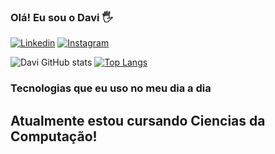 ### Olá! Eu sou o Davi 🖐️

[![Linkedin](https://img.shields.io/badge/LinkedIn-0077B5?style=for-the-badge&logo=linkedin&logoColor=white)](https://www.linkedin.com/in/davi-gabriel-6678861a2/)
[![Instagram](https://img.shields.io/badge/Instagram-E4405F?style=for-the-badge&logo=instagram&logoColor=white)](https://www.instagram.com/ddavi_1/)

![Davi GitHub stats](https://github-readme-stats.vercel.app/api?username=ddavi1&show_icons=true&theme=radical)
[![Top Langs](https://github-readme-stats.vercel.app/api/top-langs/?username=ddavi1&hide_progress=true)](https://github.com/anuraghazra/github-readme-stats)

### Tecnologias que eu uso no meu dia a dia



## Atualmente estou cursando Ciencias da Computação!
